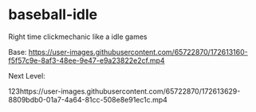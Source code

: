 # baseball-idle
Right time clickmechanic like a idle games

Base:
https://user-images.githubusercontent.com/65722870/172613160-f5f57c9e-8af3-48ee-9e47-e9a23822e2cf.mp4

Next Level:

123https://user-images.githubusercontent.com/65722870/172613629-8809bdb0-01a7-4a64-81cc-508e8e91ec1c.mp4

